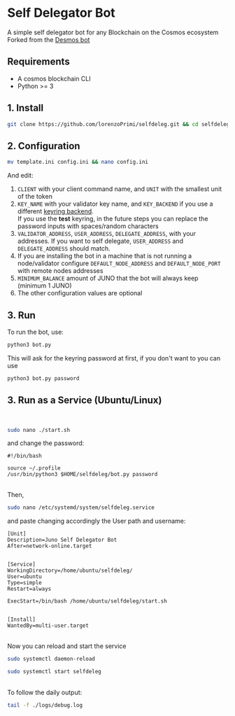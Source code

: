 # Self Delegator Bot

A simple self delegator bot for any Blockchain on the Cosmos ecosystem <br>
Forked from the [Desmos bot](https://github.com/g-luca/selfdeleg)

## Requirements

* A cosmos blockchain CLI
* Python >= 3

## 1\. Install

``` bash
git clone https://github.com/lorenzoPrimi/selfdeleg.git && cd selfdeleg && mkdir logs
```

## 2\. Configuration

``` bash
mv template.ini config.ini && nano config.ini
```

And edit:

1. `CLIENT` with your client command name, and `UNIT` with the smallest unit of the token <br>
2. `KEY_NAME` with your validator key name, and `KEY_BACKEND` if you use a different [keyring backend](https://docs.cosmos.network/v0.42/run-node/keyring.html). <br>
If you use the **test** keyring, in the future steps you can replace the password inputs with spaces/random characters
3. `VALIDATOR_ADDRESS`, `USER_ADDRESS`, `DELEGATE_ADDRESS`, with your addresses.
If you want to self delegate, `USER_ADDRESS` and `DELEGATE_ADDRESS` should match.
4. If you are installing the bot in a machine that is not running a node/validator configure `DEFAULT_NODE_ADDRESS` and `DEFAULT_NODE_PORT` with remote nodes addresses
5. `MINIMUM_BALANCE` amount of JUNO that the bot will always keep (minimum 1 JUNO)
6. The other configuration values are optional

## 3\. Run

To run the bot, use:

``` bash
python3 bot.py
```

This will ask for the keyring password at first, if you don't want to you can use

``` bash
python3 bot.py password
```

## 3\. Run as a Service \(Ubuntu/Linux\)
<br>

``` bash
sudo nano ./start.sh
```

and change the password:

````
#!/bin/bash

source ~/.profile
/usr/bin/python3 $HOME/selfdeleg/bot.py password
````
<br>
Then,

``` bash
sudo nano /etc/systemd/system/selfdeleg.service
```

and paste changing accordingly the User path and username:

````
[Unit]
Description=Juno Self Delegator Bot
After=network-online.target


[Service]
WorkingDirectory=/home/ubuntu/selfdeleg/
User=ubuntu
Type=simple
Restart=always

ExecStart=/bin/bash /home/ubuntu/selfdeleg/start.sh


[Install]
WantedBy=multi-user.target
````
<br>
Now you can reload and start the service

``` bash
sudo systemctl daemon-reload
```

``` bash
sudo systemctl start selfdeleg
```
<br>
To follow the daily output:
<br>

``` bash
tail -f ./logs/debug.log
```
